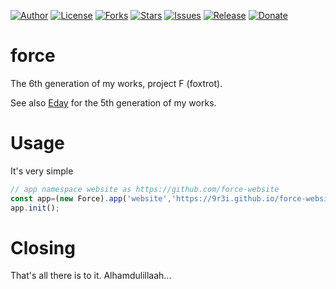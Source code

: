
[![Author](https://img.shields.io/badge/author-9r3i-lightgrey.svg)](https://github.com/9r3i)
[![License](https://img.shields.io/github/license/9r3i/force.svg)](https://github.com/9r3i/force/blob/master/LICENSE)
[![Forks](https://img.shields.io/github/forks/9r3i/force.svg)](https://github.com/9r3i/force/network)
[![Stars](https://img.shields.io/github/stars/9r3i/force.svg)](https://github.com/9r3i/force/stargazers)
[![Issues](https://img.shields.io/github/issues/9r3i/force.svg)](https://github.com/9r3i/force/issues)
[![Release](https://img.shields.io/github/release/9r3i/force.svg)](https://github.com/9r3i/force/releases)
[![Donate](https://img.shields.io/badge/donate-paypal-orange.svg)](https://paypal.me/9r3i)

# force
The 6th generation of my works, project F (foxtrot).

See also [Eday](https://github.com/9r3i/eday) for the 5th generation of my works.

# Usage
It's very simple
```js
// app namespace website as https://github.com/force-website
const app=(new Force).app('website','https://9r3i.github.io/force-website');
app.init();
```

# Closing
That's all there is to it. Alhamdulillaah...


